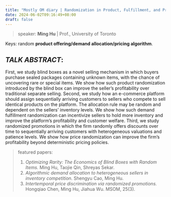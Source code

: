 ```yaml
---
title: "Mostly OM diary | Randomization in Product, Fulfillment, and Pricing as a Profit Lever"
date: 2024-06-02T09:16:49+08:00
draft: false
---
```


> speaker: **Ming Hu** | Prof., University of Toronto

Keys: random **product offering/demand allocation/pricing algorithm**.

## ***TALK ABSTRACT***:

First, we study blind boxes as a novel selling mechanism in which buyers purchase sealed packages containing unknown items, with the chance of uncovering rare or special items. We show how such product randomization introduced by the blind box can improve the seller’s profitability over traditional separate selling. Second, we study how an e-commerce platform should assign sequentially arriving customers to sellers who compete to sell identical products on the platform. The allocation rule may be random and dependent on the sellers’ inventory levels. We show how such demand fulfillment randomization can incentivize sellers to hold more inventory and improve the platform’s profitability and customer welfare. Third, we study randomized promotions in which the firm randomly offers discounts over time to sequentially arriving customers with heterogeneous valuations and patience levels. We show how price randomization can improve the firm’s profitability beyond deterministic pricing policies.

> featured papers:
>
> 1. *Optimizing Rarity: The Economics of Blind Boxes with Random Items.* Ming Hu, Taojie Qin, Shreyas Sekar.
> 2. *Algorithmic demand allocation to heterogeneous sellers in inventory competition.* Shengyu Cao, Ming Hu.
> 3. *Intertemporal price discrimination via randomized promotions.* Hongqiao Chen, Ming Hu, Jiahua Wu. MSOM, 25(3).
